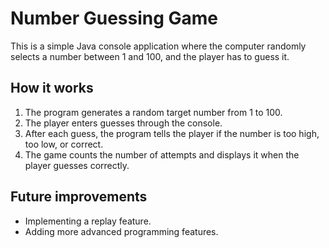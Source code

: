 # Number Guessing Game

This is a simple Java console application where the computer randomly selects a number between 1 and 100, and the player has to guess it.

## How it works

1. The program generates a random target number from 1 to 100.
2. The player enters guesses through the console.
3. After each guess, the program tells the player if the number is too high, too low, or correct.
4. The game counts the number of attempts and displays it when the player guesses correctly.

## Future improvements

- Implementing a replay feature.
- Adding more advanced programming features.


